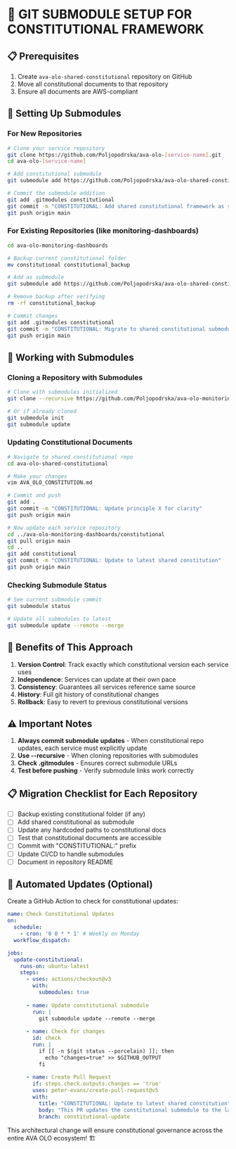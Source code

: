 # 🔗 GIT SUBMODULE SETUP FOR CONSTITUTIONAL FRAMEWORK

## 📋 Prerequisites

1. Create `ava-olo-shared-constitutional` repository on GitHub
2. Move all constitutional documents to that repository
3. Ensure all documents are AWS-compliant

## 🚀 Setting Up Submodules

### For New Repositories

```bash
# Clone your service repository
git clone https://github.com/Poljopodrska/ava-olo-[service-name].git
cd ava-olo-[service-name]

# Add constitutional submodule
git submodule add https://github.com/Poljopodrska/ava-olo-shared-constitutional.git constitutional

# Commit the submodule addition
git add .gitmodules constitutional
git commit -m "CONSTITUTIONAL: Add shared constitutional framework as submodule"
git push origin main
```

### For Existing Repositories (like monitoring-dashboards)

```bash
cd ava-olo-monitoring-dashboards

# Backup current constitutional folder
mv constitutional constitutional_backup

# Add as submodule
git submodule add https://github.com/Poljopodrska/ava-olo-shared-constitutional.git constitutional

# Remove backup after verifying
rm -rf constitutional_backup

# Commit changes
git add .gitmodules constitutional
git commit -m "CONSTITUTIONAL: Migrate to shared constitutional submodule"
git push origin main
```

## 📖 Working with Submodules

### Cloning a Repository with Submodules

```bash
# Clone with submodules initialized
git clone --recursive https://github.com/Poljopodrska/ava-olo-monitoring-dashboards.git

# Or if already cloned
git submodule init
git submodule update
```

### Updating Constitutional Documents

```bash
# Navigate to shared constitutional repo
cd ava-olo-shared-constitutional

# Make your changes
vim AVA_OLO_CONSTITUTION.md

# Commit and push
git add .
git commit -m "CONSTITUTIONAL: Update principle X for clarity"
git push origin main

# Now update each service repository
cd ../ava-olo-monitoring-dashboards/constitutional
git pull origin main
cd ..
git add constitutional
git commit -m "CONSTITUTIONAL: Update to latest shared constitution"
git push origin main
```

### Checking Submodule Status

```bash
# See current submodule commit
git submodule status

# Update all submodules to latest
git submodule update --remote --merge
```

## 🎯 Benefits of This Approach

1. **Version Control**: Track exactly which constitutional version each service uses
2. **Independence**: Services can update at their own pace
3. **Consistency**: Guarantees all services reference same source
4. **History**: Full git history of constitutional changes
5. **Rollback**: Easy to revert to previous constitutional versions

## ⚠️ Important Notes

1. **Always commit submodule updates** - When constitutional repo updates, each service must explicitly update
2. **Use --recursive** - When cloning repositories with submodules
3. **Check .gitmodules** - Ensures correct submodule URLs
4. **Test before pushing** - Verify submodule links work correctly

## 📋 Migration Checklist for Each Repository

- [ ] Backup existing constitutional folder (if any)
- [ ] Add shared constitutional as submodule
- [ ] Update any hardcoded paths to constitutional docs
- [ ] Test that constitutional documents are accessible
- [ ] Commit with "CONSTITUTIONAL:" prefix
- [ ] Update CI/CD to handle submodules
- [ ] Document in repository README

## 🔄 Automated Updates (Optional)

Create a GitHub Action to check for constitutional updates:

```yaml
name: Check Constitutional Updates
on:
  schedule:
    - cron: '0 0 * * 1' # Weekly on Monday
  workflow_dispatch:

jobs:
  update-constitutional:
    runs-on: ubuntu-latest
    steps:
      - uses: actions/checkout@v3
        with:
          submodules: true
      
      - name: Update constitutional submodule
        run: |
          git submodule update --remote --merge
          
      - name: Check for changes
        id: check
        run: |
          if [[ -n $(git status --porcelain) ]]; then
            echo "changes=true" >> $GITHUB_OUTPUT
          fi
          
      - name: Create Pull Request
        if: steps.check.outputs.changes == 'true'
        uses: peter-evans/create-pull-request@v5
        with:
          title: "CONSTITUTIONAL: Update to latest shared constitution"
          body: "This PR updates the constitutional submodule to the latest version."
          branch: constitutional-update
```

This architectural change will ensure constitutional governance across the entire AVA OLO ecosystem! 🏗️